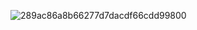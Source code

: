 

![289ac86a8b66277d7dacdf66cdd99800](https://github.com/user-attachments/assets/5c1aafb3-79f9-4461-b6fb-e4e9f56bbbfc)

